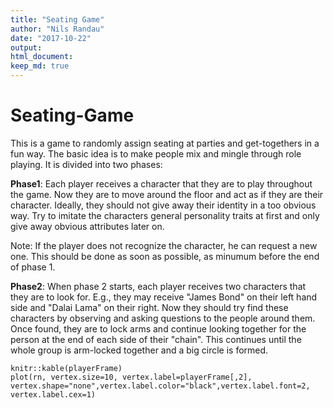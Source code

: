 ```yaml
---
title: "Seating Game"
author: "Nils Randau"
date: "2017-10-22"
output:
html_document:
keep_md: true
---
```


# Seating-Game
This is a game to randomly assign seating at parties and get-togethers in a fun way. The basic idea is to make people mix and mingle through role playing. It is divided into two phases:

<b>Phase1</b>:
Each player receives a character that they are to play throughout the game. Now they are to move around the floor and act as if they are their character. Ideally, they should not give away their identity in a too obvious way. Try to imitate the characters general personality traits at first and only give away obvious attributes later on.

Note: If the player does not recognize the character, he can request a new one. This should be done as soon as possible, as minumum before the end of phase 1.

<b>Phase2</b>:
When phase 2 starts, each player receives two characters that they are to look for. E.g., they may receive "James Bond" on their left hand side and "Dalai Lama" on their right. Now they should try find these characters by observing and asking questions to the people around them. Once found, they are to lock arms and continue looking together for the person at the end of each side of their "chain". This continues until the whole group is arm-locked together and a big circle is formed.

```{r, echo=FALSE}
knitr::kable(playerFrame)
plot(rn, vertex.size=10, vertex.label=playerFrame[,2], vertex.shape="none",vertex.label.color="black",vertex.label.font=2, vertex.label.cex=1)
```